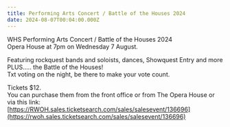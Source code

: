 ```yaml
---
title: Performing Arts Concert / Battle of the Houses 2024
date: 2024-08-07T00:04:00.000Z
---
```

WHS Performing Arts Concert / Battle of the Houses 2024  
Opera House at 7pm on Wednesday 7 August.

Featuring rockquest bands and soloists, dances, Showquest Entry and more PLUS..... the Battle of the Houses!  
Txt voting on the night, be there to make your vote count.  

Tickets $12.  
You can purchase them from the front office or from The Opera House or via this link:
[https://RWOH.sales.ticketsearch.com/sales/salesevent/136696](https://rwoh.sales.ticketsearch.com/sales/salesevent/136696)
